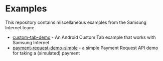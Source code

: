 # Examples

This repository contains miscellaneous examples from the Samsung Internet team:

* [custom-tab-demo](custom-tab-demo/) - An Android Custom Tab example that works with Samsung Internet
* [payment-request-demo-simple](payment-request-demo-simple/) - a simple Payment Request API demo for taking a (simulated) payment
